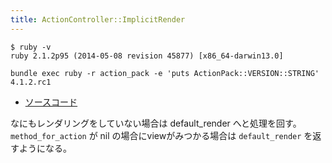 ```yaml
---
title: ActionController::ImplicitRender
---
```


```
$ ruby -v
ruby 2.1.2p95 (2014-05-08 revision 45877) [x86_64-darwin13.0]
```

```
bundle exec ruby -r action_pack -e 'puts ActionPack::VERSION::STRING'
4.1.2.rc1
```

* [ソースコード](https://github.com/rails/rails/blob/v4.1.2.rc1/actionpack/lib/action_controller/metal/implicit_render.rb)

なにもレンダリングをしていない場合は default_render へと処理を回す。
`method_for_action` が nil の場合にviewがみつかる場合は `default_render` を返すようになる。
